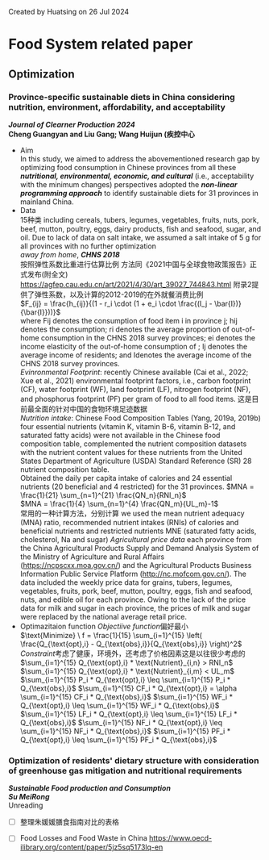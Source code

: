 Created by Huatsing on 26 Jul 2024
# Food System related paper
## Optimization
### Province-specific sustainable diets in China considering nutrition, environment, affordability, and acceptability
***Journal of Clearner Production 2024***  
**Cheng Guangyan and Liu Gang; Wang Huijun (疾控中心** 
* Aim  
In this study, we aimed to address the abovementioned research gap by optimizing food consumption in Chinese provinces from all these ***nutritional, environmental, economic, and cultural*** (i.e., acceptability with the minimum changes) perspectives adopted the ***non-linear programming approach*** to identify sustainable diets for 31 provinces in mainland China.
* Data  
15种类 including cereals, tubers, legumes, vegetables, fruits, nuts, pork, beef, mutton, poultry, eggs, dairy products, fish and seafood, sugar, and oil. Due to lack of data on salt intake, we assumed a salt intake of 5 g for all provinces with no further optimization  
*away from home*, ***CHNS 2018***  
按照弹性系数比重进行估算比例 方法同《2021中国与全球食物政策报告》正式发布(附全文) https://agfep.cau.edu.cn/art/2021/4/30/art_39027_744843.html 附录2提供了弹性系数，以及计算的2012-2019的在外就餐消费比例  
$F_{ij} = \frac{h_{ij}}{(1 - r_i \cdot (1 + e_i \cdot \frac{(I_j - \bar{I})}{\bar{I}}))}$  
where Fij denotes the consumption of food item i in province j;  hij denotes the consumption; ri denotes the average proportion of out-of-home consumption in the CHNS 2018 survey provinces; ei denotes the income elasticity of the out-of-home consumption of ; Ij denotes the average income of residents; and Idenotes the average income of the CHNS 2018 survey provinces.   
*Evinronmental Footprint*: recently Chinese available (Cai et al., 2022; Xue et al., 2021) environmental footprint factors, i.e., carbon footprint (CF), water footprint (WF), land footprint (LF), nitrogen footprint (NF), and phosphorus footprint (PF) per gram of food to all food items. 这是目前最全面的针对中国的食物环境足迹数据  
*Nutrition intake*: Chinese Food Composition Tables (Yang, 2019a, 2019b)
four essential nutrients (vitamin K, vitamin B-6, vitamin B-12, and saturated fatty acids) were not available in the Chinese food composition table, complemented the nutrient composition datasets with the nutrient content values for these nutrients from the United States Department of Agriculture (USDA) Standard Reference (SR) 28 nutrient composition table.  
Obtained the daily per capita intake of calories and 24 essential nutrients (20 beneficial and 4 restricted) for the 31 provinces.
$MNA = \frac{1}{21} \sum_{n=1}^{21} \frac{QN_n}{RNI_n}$  
$MNA = \frac{1}{4} \sum_{n=1}^{4} \frac{QN_m}{UL_m}-1$  
常用的一种计算方法，分别计算 we used the mean nutrient adequacy (MNA) ratio, recommended nutrient intakes (RNIs) of calories and beneficial nutrients and restricted nutrients MNE (saturated fatty acids, cholesterol, Na and sugar)
*Agricultural price data* each province from the China Agricultural Products Supply and Demand Analysis System of the Ministry of Agriculture and Rural Affairs (https://ncpscxx.moa.gov.cn/) and the Agricultural Products Business Information Public Service Platform (http://nc.mofcom.gov.cn/). The data included the weekly price data for grains, tubers, legumes, vegetables, fruits, pork, beef, mutton, poultry, eggs, fish and seafood, nuts, and edible oil for each province. Owing to the lack of the price data for milk and sugar in each province, the prices of milk and sugar were replaced by the national average retail price.  
* Optimazitaion function
*Objectiive function*偏好最小  
$\text{Minimize} \ f = \frac{1}{15} \sum_{i=1}^{15} \left( \frac{Q_{\text{opt},i} - Q_{\text{obs},i}}{Q_{\text{obs},i}} \right)^2$
*Constraint*考虑了健康，环境外，还考虑了价格因素这是以往很少考虑的
$\sum_{i=1}^{15} Q_{\text{opt},i} * \text{Nutrient}_{i,n} > RNI_n$
$\sum_{i=1}^{15} Q_{\text{opt},i} * \text{Nutrient}_{i,m} < UL_m$
$\sum_{i=1}^{15} P_i * Q_{\text{opt},i} \leq \sum_{i=1}^{15} P_i * Q_{\text{obs},i}$
$\sum_{i=1}^{15} CF_i * Q_{\text{opt},i} = \alpha \sum_{i=1}^{15} CF_i * Q_{\text{obs},i}$
$\sum_{i=1}^{15} WF_i * Q_{\text{opt},i} \leq \sum_{i=1}^{15} WF_i * Q_{\text{obs},i}$
$\sum_{i=1}^{15} LF_i * Q_{\text{opt},i} \leq \sum_{i=1}^{15} LF_i * Q_{\text{obs},i}$
$\sum_{i=1}^{15} NF_i * Q_{\text{opt},i} \leq \sum_{i=1}^{15} NF_i * Q_{\text{obs},i}$
$\sum_{i=1}^{15} PF_i * Q_{\text{opt},i} \leq \sum_{i=1}^{15} PF_i * Q_{\text{obs},i}$



  
### Optimization of residents' dietary structure with consideration of greenhouse gas mitigation and nutritional requirements
***Sustainable Food production and Consumption***  
***Su MeiRong***  
Unreading

- [ ] 整理朱媛媛膳食指南对比的表格
- [ ] Food Losses and Food Waste in China https://www.oecd-ilibrary.org/content/paper/5jz5sq5173lq-en

